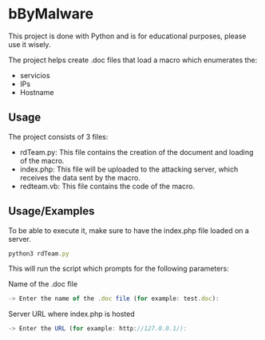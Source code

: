 
# bByMalware

This project is done with Python and is for educational purposes, please use it wisely.

The project helps create .doc files that load a macro which enumerates the:
- servicios
- IPs
- Hostname





## Usage

The project consists of 3 files:

- rdTeam.py: This file contains the creation of the document and loading of the macro.
- index.php: This file will be uploaded to the attacking server, which receives the data sent by the macro. 
- redteam.vb: This file contains the code of the macro.


## Usage/Examples
To be able to execute it, make sure to have the index.php file loaded on a server.

```javascript
python3 rdTeam.py
```

This will run the script which prompts for the following parameters:


Name of the .doc file
```javascript
-> Enter the name of the .doc file (for example: test.doc):
```

Server URL where index.php is hosted
```javascript
-> Enter the URL (for example: http://127.0.0.1/):
```

